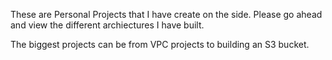 These are Personal Projects that I have create on the side. Please go ahead and view
the different archiectures I have built.

The biggest projects can be from VPC projects to building an S3 bucket.